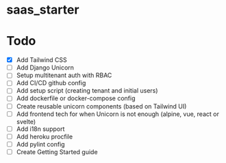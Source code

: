 # saas_starter

# Todo
* [x] Add Tailwind CSS
* [ ] Add Django Unicorn
* [ ] Setup multitenant auth with RBAC
* [ ] Add CI/CD github config
* [ ] Add setup script (creating tenant and initial users)
* [ ] Add dockerfile or docker-compose config
* [ ] Create reusable unicorn components (based on Tailwind UI)
* [ ] Add frontend tech for when Unicorn is not enough (alpine, vue, react or svelte)
* [ ] Add i18n support
* [ ] Add heroku procfile
* [ ] Add pylint config
* [ ] Create Getting Started guide

